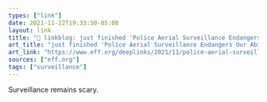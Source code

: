 ```yaml
---
types: ["link"]
date: 2021-11-22T19:33:50-05:00
layout: link
title: "🔗 linkblog: just finished 'Police Aerial Surveillance Endangers Our Ability to Protest | Electronic Frontier Foundation'"
art_title: "just finished 'Police Aerial Surveillance Endangers Our Ability to Protest | Electronic Frontier Foundation"
art_link: "https://www.eff.org/deeplinks/2021/11/police-aerial-surveillance-endangers-our-ability-protest"
sources: ["eff.org"]
tags: ["surveillance"]
---
```

Surveillance remains scary.
